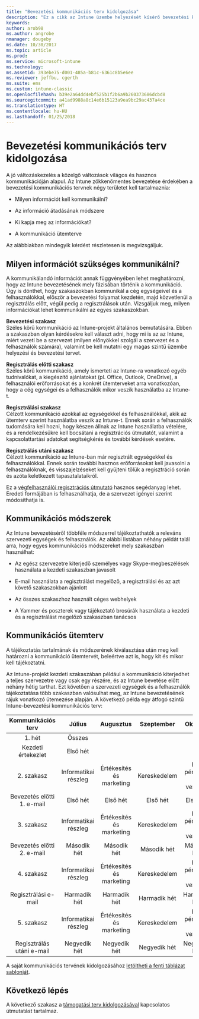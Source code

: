```yaml
---
title: "Bevezetési kommunikációs terv kidolgozása"
description: "Ez a cikk az Intune üzembe helyezését kísérő bevezetési kommunikációs terv kidolgozását segíti."
keywords: 
author: arob98
ms.author: angrobe
nmanager: dougeby
ms.date: 10/30/2017
ms.topic: article
ms.prod: 
ms.service: microsoft-intune
ms.technology: 
ms.assetid: 393ebe75-d001-485a-b81c-6361c8b5e6ee
ms.reviewer: jeffbu, cgerth
ms.suite: ems
ms.custom: intune-classic
ms.openlocfilehash: b39e2a64dd4ebf525b1f2b6a9b260373686dcbd8
ms.sourcegitcommit: a41ad9988a8c14e6b15123a9ea9bc29ac437a4ce
ms.translationtype: HT
ms.contentlocale: hu-HU
ms.lasthandoff: 01/25/2018
---
```

# <a name="develop-a-rollout-communication-plan"></a>Bevezetési kommunikációs terv kidolgozása

A jó változáskezelés a közelgő változások világos és hasznos kommunikációján alapul. Az Intune zökkenőmentes bevezetése érdekében a bevezetési kommunikációs tervnek négy területet kell tartalmaznia:

-   Milyen információt kell kommunikálni?

-   Az információ átadásának módszere

-   Ki kapja meg az információkat?

-   A kommunikáció ütemterve

Az alábbiakban mindegyik kérdést részletesen is megvizsgáljuk.

## <a name="what-needs-to-be-communicated"></a>Milyen információt szükséges kommunikálni?

A kommunikálandó információt annak függvényében lehet meghatározni, hogy az Intune bevezetésének mely fázisában történik a kommunikáció. Úgy is dönthet, hogy szakaszokban kommunikál a cég egységeivel és a felhasználókkal, először a bevezetési folyamat kezdetén, majd közvetlenül a regisztrálás előtt, végül pedig a regisztrálások után. Vizsgáljuk meg, milyen információkat lehet kommunikálni az egyes szakaszokban.

**Bevezetési szakasz** <br/>Széles körű kommunikáció az Intune-projekt általános bemutatására. Ebben a szakaszban olyan kérdésekre kell választ adni, hogy mi is az az Intune, miért vezeti be a szervezet (milyen előnyökkel szolgál a szervezet és a felhasználók számára), valamint be kell mutatni egy magas szintű üzembe helyezési és bevezetési tervet.

**Regisztrálás előtti szakasz**<br/> Széles körű kommunikáció, amely ismerteti az Intune-ra vonatkozó egyéb tudnivalókat, a kiegészítő ajánlatokat (pl. Office, Outlook, OneDrive), a felhasználói erőforrásokat és a konkrét ütemterveket arra vonatkozóan, hogy a cég egységei és a felhasználók mikor veszik használatba az Intune-t.

**Regisztrálási szakasz**<br/> Célzott kommunikáció azokkal az egységekkel és felhasználókkal, akik az ütemterv szerint használatba veszik az Intune-t. Ennek során a felhasználók tudomására kell hozni, hogy készen állnak az Intune használatba vételére, és a rendelkezésükre kell bocsátani a regisztrációs útmutatót, valamint a kapcsolattartási adatokat segítségkérés és további kérdések esetére.

**Regisztrálás utáni szakasz**<br/> Célzott kommunikáció az Intune-ban már regisztrált egységekkel és felhasználókkal. Ennek során további hasznos erőforrásokat kell javasolni a felhasználóknak, és visszajelzéseket kell gyűjteni tőlük a regisztráció során és azóta keletkezett tapasztalataikról.

Ez a [végfelhasználói regisztrációs útmutató](https://gallery.technet.microsoft.com/Intune-End-User-Enrollment-3a0c9b0c?WT.mc_id=Blog_Intune_General_PCIT) hasznos segédanyag lehet. Eredeti formájában is felhasználhatja, de a szervezet igényei szerint módosíthatja is.

## <a name="communication-delivery-methods"></a>Kommunikációs módszerek

Az Intune bevezetéséről többféle módszerrel tájékoztathatók a releváns szervezeti egységek és felhasználók. Az alábbi listában néhány példát talál arra, hogy egyes kommunikációs módszereket mely szakaszban használhat:

-   Az egész szervezetre kiterjedő személyes vagy Skype-megbeszélések használata a kezdeti szakaszban javasolt

-   E-mail használata a regisztrálást megelőző, a regisztrálási és az azt követő szakaszokban ajánlott

-   Az összes szakaszhoz használt céges webhelyek

-   A Yammer és poszterek vagy tájékoztató brosúrák használata a kezdeti és a regisztrálást megelőző szakaszban tanácsos

## <a name="communications-timeline"></a>Kommunikációs ütemterv

A tájékoztatás tartalmának és módszerének kiválasztása után meg kell határozni a kommunikáció ütemtervét, beleértve azt is, hogy kit és mikor kell tájékoztatni.

Az Intune-projekt kezdeti szakaszában például a kommunikáció kiterjedhet a teljes szervezetre vagy csak egy részére, és az Intune bevetése előtt néhány hétig tarthat. Ezt követően a szervezeti egységek és a felhasználók tájékoztatása több szakaszban valósulhat meg, az Intune bevezetésének rájuk vonatkozó ütemezése alapján. A következő példa egy átfogó szintű Intune-bevezetési kommunikációs terv:

  | **Kommunikációs terv** | **Július** | **Augusztus** | **Szeptember** | **Október** |
|:---:|:---:|:---:|:---:|:---:|
| 1. hét  | Összes |  |  |  |                                                         
| Kezdeti értekezlet | Első hét |  |  |  |                                                         
| 2. szakasz | Informatikai részleg | Értékesítés és marketing | Kereskedelem | HR, pénzügy és vezetők |
| Bevezetés előtti 1. e-mail | Első hét | Első hét | Első hét | Első hét |
| 3. szakasz | Informatikai részleg | Értékesítés és marketing | Kereskedelem | HR, pénzügy és vezetők |
| Bevezetés előtti 2. e-mail | Második hét | Második hét | Második hét | Második hét |
| 4. szakasz | Informatikai részleg | Értékesítés és marketing | Kereskedelem | HR, pénzügy és vezetők |
| Regisztrálási e-mail | Harmadik hét | Harmadik hét | Harmadik hét | Harmadik hét |
| 5. szakasz | Informatikai részleg | Értékesítés és marketing | Kereskedelem | HR, pénzügy és vezetők |
| Regisztrálás utáni e-mail | Negyedik hét | Negyedik hét | Negyedik hét | Negyedik hét |

A saját kommunikációs tervének kidolgozásához [letöltheti a fenti táblázat sablonját](https://gallery.technet.microsoft.com/Intune-deployment-planning-fae156c2?redir=0).

## <a name="next-step"></a>Következő lépés

A következő szakasz a [támogatási terv kidolgozásával](planning-guide-support-plan.md) kapcsolatos útmutatást tartalmaz.
